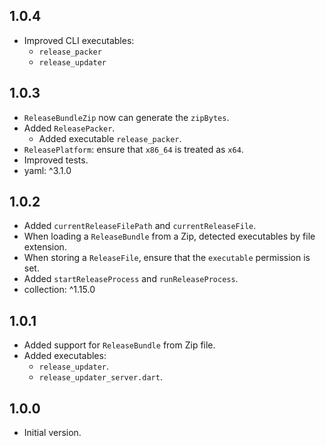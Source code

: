 ## 1.0.4

- Improved CLI executables:
  - `release_packer`
  - `release_updater`

## 1.0.3

- `ReleaseBundleZip` now can generate the `zipBytes`.
- Added `ReleasePacker`.
  - Added executable `release_packer`.
- `ReleasePlatform`: ensure that `x86_64` is treated as `x64`.
- Improved tests.
- yaml: ^3.1.0

## 1.0.2

- Added `currentReleaseFilePath` and `currentReleaseFile`.
- When loading a `ReleaseBundle` from a Zip, detected executables by file extension.
- When storing a `ReleaseFile`, ensure that the `executable` permission is set.
- Added `startReleaseProcess` and `runReleaseProcess`.
- collection: ^1.15.0

## 1.0.1

- Added support for `ReleaseBundle` from Zip file.
- Added executables:
  - `release_updater`.
  - `release_updater_server.dart`.

## 1.0.0

- Initial version.
